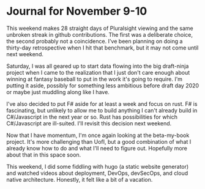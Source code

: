 # Journal for November 9-10

This weekend makes 28 straight days of Pluralsight viewing and the same unbroken streak in github contributions. The first was a deliberate choice, the second probably not a coincidence. I've been planning on doing a thirty-day retrospective when I hit that benchmark, but it may not come until next weekend.

Saturday, I was all geared up to start data flowing into the big draft-ninja project when I came to the realization that I just don't care enough about winning at fantasy baseball to put in the work it's going to require. I'm putting it aside, possibly for something less ambitious before draft day 2020 or maybe just muddling along like I have.

I've also decided to put F# aside for at least a week and focus on rust. F# is fascinating, but unlikely to allow me to build anything I can't already build in C#/Javascript in the next year or so. Rust has possibilities for which C#/Javascript are ill-suited. I'll revisit this decision next weekend.

Now that I have momentum, I'm once again looking at the beta-my-book project. It's more challenging than UofI, but a good combination of what I already know how to do and what I'll need to figure out. Hopefully more about that in this space soon.

This weekend, I did some fiddling with hugo (a static website generator) and watched videos about deployment, DevOps, devSecOps, and cloud native architecture. Honestly, it felt like a bit of a vacation.

